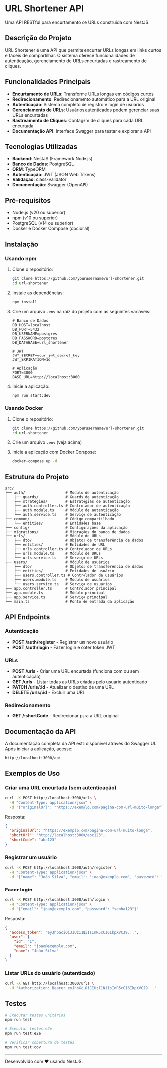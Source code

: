 # URL Shortener API

Uma API RESTful para encurtamento de URLs construída com NestJS.

## Descrição do Projeto

URL Shortener é uma API que permite encurtar URLs longas em links curtos e fáceis de compartilhar. O sistema oferece funcionalidades de autenticação, gerenciamento de URLs encurtadas e rastreamento de cliques.

## Funcionalidades Principais

- **Encurtamento de URLs**: Transforme URLs longas em códigos curtos
- **Redirecionamento**: Redirecionamento automático para a URL original
- **Autenticação**: Sistema completo de registro e login de usuários
- **Gerenciamento de URLs**: Usuários autenticados podem gerenciar suas URLs encurtadas
- **Rastreamento de Cliques**: Contagem de cliques para cada URL encurtada
- **Documentação API**: Interface Swagger para testar e explorar a API

## Tecnologias Utilizadas

- **Backend**: NestJS (Framework Node.js)
- **Banco de Dados**: PostgreSQL
- **ORM**: TypeORM
- **Autenticação**: JWT (JSON Web Tokens)
- **Validação**: class-validator
- **Documentação**: Swagger (OpenAPI)

## Pré-requisitos

- Node.js (v20 ou superior)
- npm (v10 ou superior)
- PostgreSQL (v14 ou superior)
- Docker e Docker Compose (opcional)

## Instalação

### Usando npm

1. Clone o repositório:

   ```bash
   git clone https://github.com/yourusername/url-shortener.git
   cd url-shortener
   ```

2. Instale as dependências:

   ```bash
   npm install
   ```

3. Crie um arquivo `.env` na raiz do projeto com as seguintes variáveis:

   ```
   # Banco de Dados
   DB_HOST=localhost
   DB_PORT=5432
   DB_USERNAME=postgres
   DB_PASSWORD=postgres
   DB_DATABASE=url_shortener

   # JWT
   JWT_SECRET=your_jwt_secret_key
   JWT_EXPIRATION=1d

   # Aplicação
   PORT=3000
   BASE_URL=http://localhost:3000
   ```

4. Inicie a aplicação:
   ```bash
   npm run start:dev
   ```

### Usando Docker

1. Clone o repositório:

   ```bash
   git clone https://github.com/yourusername/url-shortener.git
   cd url-shortener
   ```

2. Crie um arquivo `.env` (veja acima)

3. Inicie a aplicação com Docker Compose:
   ```bash
   docker-compose up -d
   ```

## Estrutura do Projeto

```
src/
├── auth/                  # Módulo de autenticação
│   ├── guards/            # Guards de autenticação
│   ├── strategies/        # Estratégias de autenticação
│   ├── auth.controller.ts # Controlador de autenticação
│   ├── auth.module.ts     # Módulo de autenticação
│   └── auth.service.ts    # Serviço de autenticação
├── common/                # Código compartilhado
│   └── entities/          # Entidades base
├── config/                # Configurações da aplicação
├── migrations/            # Migrações do banco de dados
├── urls/                  # Módulo de URLs
│   ├── dto/               # Objetos de transferência de dados
│   ├── entities/          # Entidades de URL
│   ├── urls.controller.ts # Controlador de URLs
│   ├── urls.module.ts     # Módulo de URLs
│   └── urls.service.ts    # Serviço de URLs
├── users/                 # Módulo de usuários
│   ├── dto/               # Objetos de transferência de dados
│   ├── entities/          # Entidades de usuário
│   ├── users.controller.ts # Controlador de usuários
│   ├── users.module.ts    # Módulo de usuários
│   └── users.service.ts   # Serviço de usuários
├── app.controller.ts      # Controlador principal
├── app.module.ts          # Módulo principal
├── app.service.ts         # Serviço principal
└── main.ts                # Ponto de entrada da aplicação
```

## API Endpoints

### Autenticação

- **POST /auth/register** - Registrar um novo usuário
- **POST /auth/login** - Fazer login e obter token JWT

### URLs

- **POST /urls** - Criar uma URL encurtada (funciona com ou sem autenticação)
- **GET /urls** - Listar todas as URLs criadas pelo usuário autenticado
- **PATCH /urls/:id** - Atualizar o destino de uma URL
- **DELETE /urls/:id** - Excluir uma URL

### Redirecionamento

- **GET /:shortCode** - Redirecionar para a URL original

## Documentação da API

A documentação completa da API está disponível através do Swagger UI. Após iniciar a aplicação, acesse:

```
http://localhost:3000/api
```

## Exemplos de Uso

### Criar uma URL encurtada (sem autenticação)

```bash
curl -X POST http://localhost:3000/urls \
  -H "Content-Type: application/json" \
  -d '{"originalUrl": "https://exemplo.com/pagina-com-url-muito-longa"}'
```

Resposta:

```json
{
  "originalUrl": "https://exemplo.com/pagina-com-url-muito-longa",
  "shortUrl": "http://localhost:3000/abc123",
  "shortCode": "abc123"
}
```

### Registrar um usuário

```bash
curl -X POST http://localhost:3000/auth/register \
  -H "Content-Type: application/json" \
  -d '{"name": "João Silva", "email": "joao@exemplo.com", "password": "senha123"}'
```

### Fazer login

```bash
curl -X POST http://localhost:3000/auth/login \
  -H "Content-Type: application/json" \
  -d '{"email": "joao@exemplo.com", "password": "senha123"}'
```

Resposta:

```json
{
  "access_token": "eyJhbGciOiJIUzI1NiIsInR5cCI6IkpXVCJ9...",
  "user": {
    "id": "1",
    "email": "joao@exemplo.com",
    "name": "João Silva"
  }
}
```

### Listar URLs do usuário (autenticado)

```bash
curl -X GET http://localhost:3000/urls \
  -H "Authorization: Bearer eyJhbGciOiJIUzI1NiIsInR5cCI6IkpXVCJ9..."
```

## Testes

```bash
# Executar testes unitários
npm run test

# Executar testes e2e
npm run test:e2e

# Verificar cobertura de testes
npm run test:cov
```

---

Desenvolvido com ❤️ usando NestJS.
